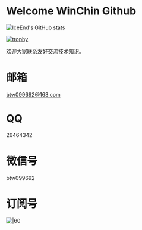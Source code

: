 # **Welcome WinChin Github**

![IceEnd's GitHub stats](https://github-immortality.vercel.app/api?username=Win-Chin)

[![trophy](https://github-profile-trophy.vercel.app/?username=Win-Chin)](https://github.com/ryo-ma/github-profile-trophy)

欢迎大家联系友好交流技术知识。
# 邮箱
btw099692@163.com
# QQ
26464342
# 微信号
btw099692 
# 订阅号
![|60](https://cdn.jsdelivr.net/gh/BTW-Q/blog_img/image/202408311106894.jpg)
